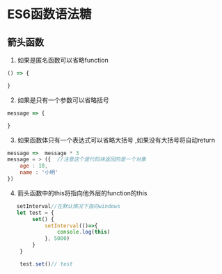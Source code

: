 # ES6函数语法糖

## 箭头函数


1. 如果是匿名函数可以省略function



```javascript
() => {

}
```


2. 如果是只有一个参数可以省略括号



```javascript
message => {

}
```


3. 如果函数体只有一个表达式可以省略大括号 ,如果没有大括号将自动return



```javascript
message =>  message * 3 
message = > ({  //注意这个是代码块返回的是一个对象
    age : 18,
    name : '小明'
})
```


4. 箭头函数中的this将指向他外层的function的this



```javascript
   setInterval//在默认情况下指向windows
   let test = {
        set() {
            setInterval(()=>{
                console.log(this)
            }, 5000)
        }
    }

    test.set()// test
```
